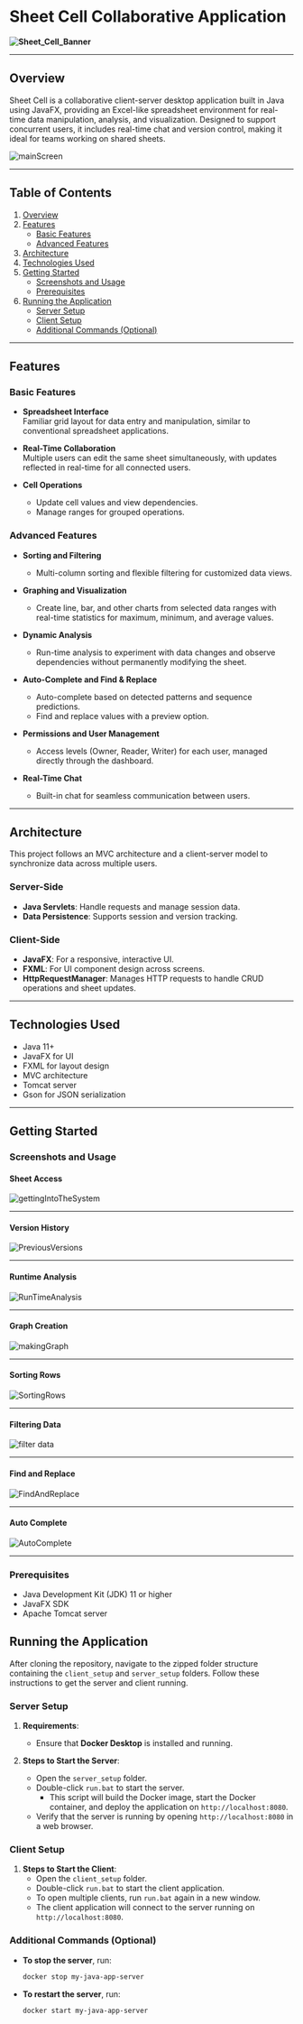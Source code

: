 # Sheet Cell Collaborative Application

**![Sheet_Cell_Banner](https://github.com/user-attachments/assets/9a983ab6-cd39-48dc-b16e-730f83224f74)**  

---

## Overview

Sheet Cell is a collaborative client-server desktop application built in Java using JavaFX, providing an Excel-like spreadsheet environment for real-time data manipulation, analysis, and visualization. Designed to support concurrent users, it includes real-time chat and version control, making it ideal for teams working on shared sheets.

![mainScreen](https://github.com/user-attachments/assets/2bd4c726-c7f4-4c94-ad15-869af1c06dea)

---

## Table of Contents

1. [Overview](#overview)
2. [Features](#features)
   - [Basic Features](#basic-features)
   - [Advanced Features](#advanced-features)
3. [Architecture](#architecture)
4. [Technologies Used](#technologies-used)
5. [Getting Started](#getting-started)
   - [Screenshots and Usage](#screenshots-and-usage)
   - [Prerequisites](#prerequisites)
6. [Running the Application](#running-the-application)
   - [Server Setup](#server-setup)
   - [Client Setup](#client-setup)
   - [Additional Commands (Optional)](#additional-commands-optional)

---

## Features

### Basic Features

- **Spreadsheet Interface**  
  Familiar grid layout for data entry and manipulation, similar to conventional spreadsheet applications.

- **Real-Time Collaboration**  
  Multiple users can edit the same sheet simultaneously, with updates reflected in real-time for all connected users.

- **Cell Operations**  
  - Update cell values and view dependencies.
  - Manage ranges for grouped operations.

### Advanced Features

- **Sorting and Filtering**  
  - Multi-column sorting and flexible filtering for customized data views.

- **Graphing and Visualization**  
  - Create line, bar, and other charts from selected data ranges with real-time statistics for maximum, minimum, and average values.

- **Dynamic Analysis**  
  - Run-time analysis to experiment with data changes and observe dependencies without permanently modifying the sheet.

- **Auto-Complete and Find & Replace**  
  - Auto-complete based on detected patterns and sequence predictions.
  - Find and replace values with a preview option.

- **Permissions and User Management**  
  - Access levels (Owner, Reader, Writer) for each user, managed directly through the dashboard.

- **Real-Time Chat**  
  - Built-in chat for seamless communication between users.

---

## Architecture

This project follows an MVC architecture and a client-server model to synchronize data across multiple users.

### Server-Side

- **Java Servlets**: Handle requests and manage session data.
- **Data Persistence**: Supports session and version tracking.

### Client-Side

- **JavaFX**: For a responsive, interactive UI.
- **FXML**: For UI component design across screens.
- **HttpRequestManager**: Manages HTTP requests to handle CRUD operations and sheet updates.

---

## Technologies Used

- Java 11+
- JavaFX for UI
- FXML for layout design
- MVC architecture
- Tomcat server
- Gson for JSON serialization

---

## Getting Started

### Screenshots and Usage

#### Sheet Access
![gettingIntoTheSystem](https://github.com/user-attachments/assets/ced82721-544b-4ef6-873b-70f060951bdf)

---

#### Version History
![PreviousVersions](https://github.com/user-attachments/assets/bb69beed-9482-46be-8486-62b1ef3e6e85)

---

#### Runtime Analysis
![RunTimeAnalysis](https://github.com/user-attachments/assets/140363a5-7b1b-4d2f-81ba-0c7b1af50f7f)

---

#### Graph Creation
![makingGraph](https://github.com/user-attachments/assets/57323d5f-e87b-4f4f-83f1-560d64712034)

---

#### Sorting Rows
![SortingRows](https://github.com/user-attachments/assets/1281f15c-303e-4ed5-90ad-e9aee40c31b5)

---

#### Filtering Data
![filter data](https://github.com/user-attachments/assets/6d4668ac-feb2-452d-9c33-45a4ca225ce5)

---

#### Find and Replace
![FindAndReplace](https://github.com/user-attachments/assets/6df11887-9088-417d-bb4f-55a20c391d88)

---

#### Auto Complete
![AutoComplete](https://github.com/user-attachments/assets/eedcd836-dcdf-4591-923a-984d4c51597c)

---

### Prerequisites

- Java Development Kit (JDK) 11 or higher
- JavaFX SDK 
- Apache Tomcat server 
  
## Running the Application

After cloning the repository, navigate to the zipped folder structure containing the `client_setup` and `server_setup` folders. Follow these instructions to get the server and client running.

### Server Setup

1. **Requirements**:
   - Ensure that **Docker Desktop** is installed and running.

2. **Steps to Start the Server**:
   - Open the `server_setup` folder.
   - Double-click `run.bat` to start the server.
     - This script will build the Docker image, start the Docker container, and deploy the application on `http://localhost:8080`.
   - Verify that the server is running by opening `http://localhost:8080` in a web browser.

### Client Setup

1. **Steps to Start the Client**:
   - Open the `client_setup` folder.
   - Double-click `run.bat` to start the client application.
   - To open multiple clients, run `run.bat` again in a new window.
   - The client application will connect to the server running on `http://localhost:8080`.

### Additional Commands (Optional)

- **To stop the server**, run:
  ```bash
  docker stop my-java-app-server

- **To restart the server**, run:
  ```bash
  docker start my-java-app-server

